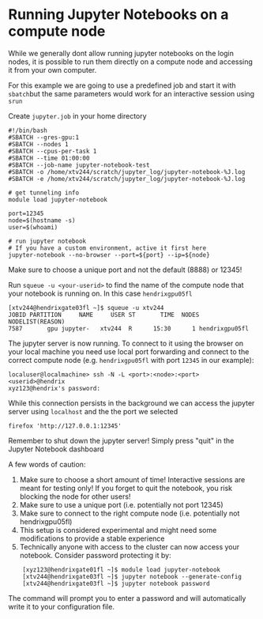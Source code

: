 Running Jupyter Notebooks on a compute node
=======================================================================
While we generally dont allow running jupyter notebooks on the login nodes, it is possible to run them directly on a compute node and accessing it from your own computer.

For this example we are going to use a predefined job and start it with `sbatch`but the same parameters would work for an interactive session using `srun`

Create `jupyter.job` in your home directory

    #!/bin/bash
    #SBATCH --gres-gpu:1
    #SBATCH --nodes 1
    #SBATCH --cpus-per-task 1
    #SBATCH --time 01:00:00
    #SBATCH --job-name jupyter-notebook-test
    #SBATCH -o /home/xtv244/scratch/jupyter_log/jupyter-notebook-%J.log
    #SBATCH -e /home/xtv244/scratch/jupyter_log/jupyter-notebook-%J.log

    # get tunneling info
    module load jupyter-notebook

    port=12345
    node=$(hostname -s)
    user=$(whoami)

    # run jupyter notebook
    # If you have a custom environment, active it first here
    jupyter-notebook --no-browser --port=${port} --ip=${node}

Make sure to choose a unique port and not the default (8888) or 12345! 

Run `squeue -u <your-userid>` to find the name of the compute node that your notebook is running on. In this case `hendrixgpu05fl`
```
[xtv244@hendrixgate03fl ~]$ squeue -u xtv244
JOBID PARTITION     NAME     USER ST       TIME  NODES NODELIST(REASON)
7587       gpu jupyter-   xtv244  R      15:30      1 hendrixgpu05fl
```

The jupyter server is now running. To connect to it using the browser on your local machine you need use local port forwarding and connect to the correct compute node (e.g. `hendrixgpu05fl` with port `12345` in our example):

    localuser@localmachine> ssh -N -L <port>:<node>:<port> <userid>@hendrix
    xyz123@hendrix's password:

While this connection persists in the background we can access the jupyter server using `localhost` and the the port we selected

    firefox 'http://127.0.0.1:12345'

Remember to shut down the jupyter server! Simply press "quit" in the Jupyter Notebook dashboard

A few words of caution:
1. Make sure to choose a short amount of time! Interactive sessions are meant for testing only! If you forget to quit the notebook, you risk blocking the node for other users!
2. Make sure to use a unique port (i.e. potentially not port 12345)
3. Make sure to connect to the right compute node (i.e. potentially not hendrixgpu05fl)
4. This setup is considered experimental and might need some modifications to provide a stable experience
5. Technically anyone with access to the cluster can now access your notebook. Consider password protecting it by:
```
    [xyz123@hendrixgate01fl ~]$ module load jupyter-notebook
    [xtv244@hendrixgate03fl ~]$ jupyter notebook --generate-config
    [xtv244@hendrixgate03fl ~]$ jupyter notebook password
```
The command will prompt you to enter a password and will automatically write it to your configuration file.